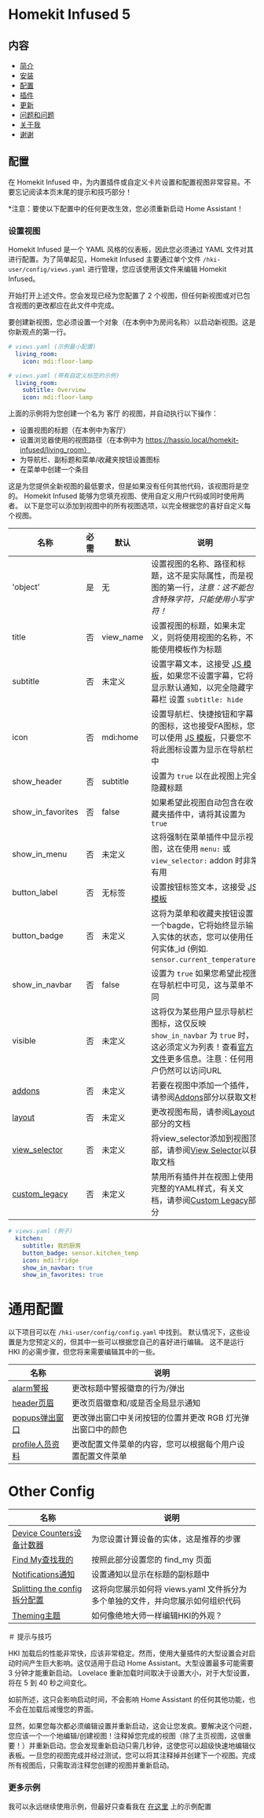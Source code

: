# Homekit Infused 5

## 内容
- [简介](index.md)
- [安装](installation.md)
- [配置](configuration.md)
- [插件](addons.md)
- [更新](updates.md)
- [问题和问题](issues.md)
- [关于我](about.md)
- [谢谢](thanks.md)

## 配置
在 Homekit Infused 中，为内置插件或自定义卡片设置和配置视图非常容易。不要忘记阅读本页末尾的提示和技巧部分！

*注意：要使以下配置中的任何更改生效，您必须重新启动 Home Assistant！

### 设置视图
Homekit Infused 是一个 YAML 风格的仪表板，因此您必须通过 YAML 文件对其进行配置。为了简单起见，Homekit Infused 主要通过单个文件 `/hki-user/config/views.yaml` 进行管理，您应该使用该文件来编辑 Homekit Infused。

开始打开上述文件。您会发现已经为您配置了 2 个视图，但任何新视图或对已包含视图的更改都应在此文件中完成。

要创建新视图，您必须设置一个对象（在本例中为房间名称）以启动新视图。这是你新观点的第一行。

```yaml
# views.yaml (示例最小配置)
  living_room:
    icon: mdi:floor-lamp
```
```yaml
# views.yaml (带有自定义标签的示例)
  living_room:
    subtitle: Overview
    icon: mdi:floor-lamp
```

上面的示例将为您创建一个名为 客厅 的视图，并自动执行以下操作：
- 设置视图的标题（在本例中为客厅）
- 设置浏览器使用的视图路径（在本例中为 https://hassio.local/homekit-infused/living_room）
- 为导航栏、副标题和菜单/收藏夹按钮设置图标
- 在菜单中创建一个条目

这是为您提供全新视图的最低要求，但是如果没有任何其他代码，该视图将是空的。 Homekit Infused 能够为您填充视图、使用自定义用户代码或同时使用两者。 以下是您可以添加到视图中的所有视图选项，以完全根据您的喜好自定义每个视图。

| 名称 | 必需 | 默认 | 说明 |
|----------------------------------|-------------|----------------------|-----------------------------------------------------------------------------------------------------------------------------------------------------------------------------------|
| 'object' | 是 | 无 | 设置视图的名称、路径和标题，这不是实际属性，而是视图的第一行，*注意：这不能包含特殊字符，只能使用小写字符！* |
| title | 否 | view_name | 设置视图的标题，如果未定义，则将使用视图的名称，不能使用模板作为标题 |
| subtitle | 否 | 未定义 | 设置字幕文本，这接受 [JS 模板](https://github.com/custom-cards/button-card#javascript-templates)，如果您不设置字幕，它将显示默认通知，以完全隐藏字幕栏 设置 `subtitle: hide` |
| icon | 否 | mdi:home | 设置导航栏、快捷按钮和字幕的图标，这也接受FA图标，您可以使用 [JS 模板](https://github.com/custom-cards/button-card#javascript-templates)，只要您不将此图标设置为显示在导航栏中 |
| show_header | 否 | subtitle | 设置为 `true` 以在此视图上完全隐藏标题 |
| show_in_favorites | 否 | false | 如果希望此视图自动包含在收藏夹插件中，请将其设置为 `true` |
| show_in_menu | 否 | 未定义 | 这将强制在菜单插件中显示视图，这在使用 `menu:` 或 `view_selector:` addon 时非常有用 |
| button_label | 否 | 无标签 | 设置按钮标签文本，这接受 [JS 模板](https://github.com/custom-cards/button-card#javascript-templates) |
| button_badge | 否 | 未定义 | 这将为菜单和收藏夹按钮设置一个bagde，它将始终显示输入实体的状态，您可以使用任何实体_id (例如. `sensor.current_temperature`) |
| show_in_navbar | 否 | false | 设置为 `true` 如果您希望此视图在导航栏中可见，这与菜单不同 |
| visible | 否 | 未定义 | 这将仅为某些用户显示导航栏图标，这仅反映 `show_in_navbar` 为 `true` 时，这必须定义为列表！查看[官方文件](https://www.home-assistant.io/lovelace/views/#visible)更多信息。注意：任何用户仍然可以访问URL |
| [addons](addons.md) | 否 | 未定义 | 若要在视图中添加一个插件，请参阅[Addons](addons.md)部分以获取文档 |
| [layout](addons/layout.md) | 否 | 未定义 | 更改视图布局，请参阅[Layout](addons/layout.md)部分的文档 |
| [view_selector](addons/view-selector.md) | 否 | 未定义 | 将view_selector添加到视图顶部，请参阅[View Selector](addons/view-selector.md)以获取文档 |
| [custom_legacy](addons/custom-legacy.md) | 否 | 未定义 | 禁用所有插件并在视图上使用完整的YAML样式，有关文档，请参阅[Custom Legacy](addons/custom-legacy.md)部分 |

```yaml
# views.yaml (例子)
  kitchen:
    subtitle: 我的厨房
    button_badge: sensor.kitchen_temp
    icon: mdi:fridge
    show_in_navbar: true
    show_in_favorites: true
```

# 通用配置

以下项目可以在 `/hki-user/config/config.yaml` 中找到。 默认情况下，这些设置是为您预定义的，但其中一些可以根据您自己的喜好进行编辑。 这不是运行 HKI 的必需步骤，但您将来需要编辑其中的一些。

| 名称 | 说明 |
|--------------------------|-------------------------------------------------------------------------------------------------------------------------------------------------------------------------------------------------------------------------|
| [alarm警报](addons/alarm.md) | 更改标题中警报徽章的行为/弹出 |
| [header页眉](addons/header.md) | 更改页眉徽章和/或是否全局显示通知 |
| [popups弹出窗口](addons/popups.md) | 更改弹出窗口中关闭按钮的位置并更改 RGB 灯光弹出窗口中的颜色 |
| [profile人员资料](addons/profile.md) | 更改配置文件菜单的内容，您可以根据每个用户设置配置文件菜单 |

# Other Config

| 名称 | 说明 |
|--------------------------|-------------------------------------------------------------------------------------------------------------------------------------------------------------------------------------------------------------------------|
| [Device Counters设备计数器](addons/device-counters.md) | 为您设置计算设备的实体，这是推荐的步骤 |
| [Find My查找我的](addons/find-my.md) | 按照此部分设置您的 find_my 页面 |
| [Notifications通知](addons/notifications.md) | 设置通知以显示在标题的副标题中 |
| [Splitting the config拆分配置](splitting-the-config.md) | 这将向您展示如何将 views.yaml 文件拆分为多个单独的文件，并向您展示如何组织代码 |
| [Theming主题](addons/themes.md) | 如何像绝地大师一样编辑HKI的外观？ |

＃ 提示与技巧

HKI 加载后的性能非常快，应该非常稳定。然而，使用大量插件的大型设置会对启动时间产生巨大影响。这仅适用于启动 Home Assistant。大型设置最多可能需要 3 分钟才能重新启动。
Lovelace 重新加载时间取决于设置大小，对于大型设置，将在 5 到 40 秒之间变化。

如前所述，这只会影响启动时间，不会影响 Home Assistant 的任何其他功能，也不会在加载后减慢您的界面。

显然，如果您每次都必须编辑设置并重新启动，这会让您发疯。要解决这个问题，您应该一个一个地编辑/创建视图！注释掉您完成的视图（除了主页视图，这很重要！）并重新启动。您会发现重新启动只需几秒钟，这使您可以超级快速地编辑仪表板。一旦您的视图完成并经过测试，您可以将其注释掉并创建下一个视图。完成所有视图后，只需取消注释您创建的视图并重新启动。

### 更多示例
我可以永远继续使用示例，但最好只查看我在 [在这里](https://github.com/jimz011/homekit-infused/tree/5.x.x-personal) 上的示例配置
